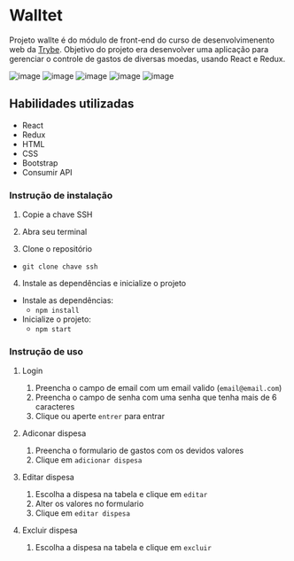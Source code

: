 # Walltet



Projeto wallte é do módulo de front-end do curso de desenvolvimenento web da <a href="https://www.betrybe.com/">Trybe</a>. Objetivo do projeto era desenvolver uma aplicação para gerenciar o controle de gastos de diversas moedas, usando React e Redux.

![image](https://img.shields.io/badge/React-20232A?style=for-the-badge&logo=react&logoColor=61DAFB)
![image](https://img.shields.io/badge/Redux-593D88?style=for-the-badge&logo=redux&logoColor=white)
![image](https://img.shields.io/badge/Bootstrap-563D7C?style=for-the-badge&logo=bootstrap&logoColor=white)
![image](https://img.shields.io/badge/HTML5-E34F26?style=for-the-badge&logo=html5&logoColor=white)
![image](https://img.shields.io/badge/CSS3-1572B6?style=for-the-badge&logo=css3&logoColor=white)

## Habilidades utilizadas

* React
* Redux
* HTML
* CSS
* Bootstrap
* Consumir API 

### Instrução de instalação

1. Copie a chave SSH

2. Abra seu terminal

3. Clone o repositório
* `git clone chave ssh`

4. Instale as dependências e inicialize o projeto

* Instale as dependências:
    * `npm install`
* Inicialize o projeto:
    * `npm start` 

### Instrução de uso

1. Login 
    1. Preencha o campo de email com um email valido (`email@email.com`)
    2. Preencha o campo de senha com uma senha que tenha mais de 6 caracteres
    3. Clique ou aperte `entrer` para entrar

4. Adiconar dispesa
    1. Preencha o formulario de gastos com os devidos valores
    2. Clique em `adicionar dispesa`

5. Editar dispesa
    1. Escolha a dispesa na tabela e clique em `editar`
    2. Alter os valores no formulario
    3. Clique em `editar dispesa`
    
6. Excluir dispesa
    1. Escolha a dispesa na tabela e clique em `excluir`
